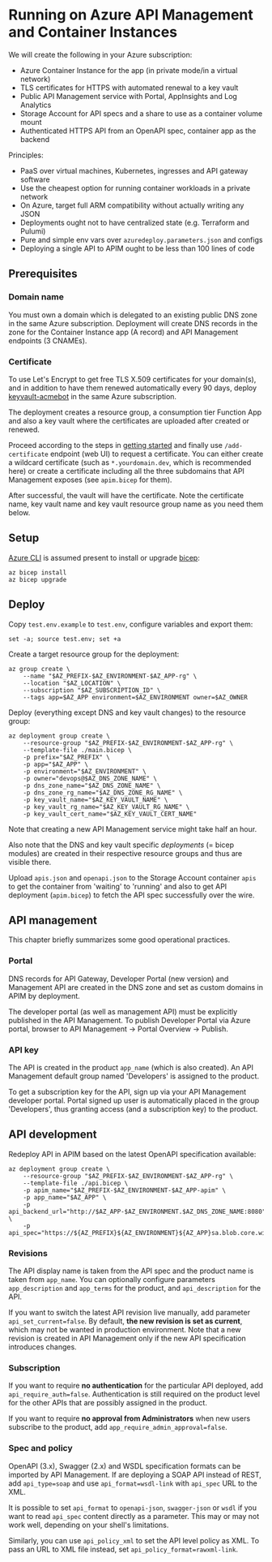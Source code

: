 # Running on Azure API Management and Container Instances

We will create the following in your Azure subscription:

- Azure Container Instance for the app (in private mode/in a virtual network)
- TLS certificates for HTTPS with automated renewal to a key vault
- Public API Management service with Portal, AppInsights and Log Analytics
- Storage Account for API specs and a share to use as a container volume mount
- Authenticated HTTPS API from an OpenAPI spec, container app as the backend

Principles:

- PaaS over virtual machines, Kubernetes, ingresses and API gateway software
- Use the cheapest option for running container workloads in a private network
- On Azure, target full ARM compatibility without actually writing any JSON
- Deployments ought not to have centralized state (e.g. Terraform and Pulumi)
- Pure and simple env vars over `azuredeploy.parameters.json` and configs
- Deploying a single API to APIM ought to be less than 100 lines of code

## Prerequisites

### Domain name

You must own a domain which is delegated to an existing public DNS zone in the same Azure subscription. Deployment will create DNS records in the zone for
the Container Instance app (A record) and API Management endpoints (3 CNAMEs).

### Certificate

To use Let's Encrypt to get free TLS X.509 certificates for your domain(s),
and in addition to have them renewed automatically every 90 days, deploy
[keyvault-acmebot](https://github.com/shibayan/keyvault-acmebot) in the
same Azure subscription.

The deployment creates a resource group, a consumption tier Function App and also a key vault where the certificates are uploaded after created or renewed.

Proceed according to the steps in
[getting started](https://github.com/shibayan/keyvault-acmebot#getting-started)
and finally use `/add-certificate` endpoint (web UI) to request a certificate.
You can either create a wildcard certificate (such as `*.yourdomain.dev`,
which is recommended here) or create a certificate including all the three 
subdomains that API Management exposes (see `apim.bicep` for them).

After successful, the vault will have the certificate. Note the certificate
name, key vault name and key vault resource group name as you need them below.

## Setup

[Azure CLI](https://docs.microsoft.com/en-us/cli/azure/install-azure-cli?view=azure-cli-latest) is assumed present to install or upgrade 
[bicep](https://github.com/Azure/bicep):

    az bicep install
    az bicep upgrade

## Deploy

Copy `test.env.example` to `test.env`, configure variables and export them:

    set -a; source test.env; set +a

Create a target resource group for the deployment:
    
    az group create \
        --name "$AZ_PREFIX-$AZ_ENVIRONMENT-$AZ_APP-rg" \
        --location "$AZ_LOCATION" \
        --subscription "$AZ_SUBSCRIPTION_ID" \
        --tags app=$AZ_APP environment=$AZ_ENVIRONMENT owner=$AZ_OWNER

Deploy (everything except DNS and key vault changes) to the resource group:

    az deployment group create \
        --resource-group "$AZ_PREFIX-$AZ_ENVIRONMENT-$AZ_APP-rg" \
        --template-file ./main.bicep \
        -p prefix="$AZ_PREFIX" \
        -p app="$AZ_APP" \
        -p environment="$AZ_ENVIRONMENT" \
        -p owner="devops@$AZ_DNS_ZONE_NAME" \
        -p dns_zone_name="$AZ_DNS_ZONE_NAME" \
        -p dns_zone_rg_name="$AZ_DNS_ZONE_RG_NAME" \
        -p key_vault_name="$AZ_KEY_VAULT_NAME" \
        -p key_vault_rg_name="$AZ_KEY_VAULT_RG_NAME" \
        -p key_vault_cert_name="$AZ_KEY_VAULT_CERT_NAME"

Note that creating a new API Management service might take half an hour.

Also note that the DNS and key vault specific *deployments* (= bicep modules)
are created in their respective resource groups and thus are visible there.

Upload `apis.json` and `openapi.json` to the Storage Account container `apis`
to get the container from 'waiting' to 'running' and also to get API deployment
(`apim.bicep`) to fetch the API spec successfully over the wire.

## API management

This chapter briefly summarizes some good operational practices.

### Portal

DNS records for API Gateway, Developer Portal (new version) and Management API 
are created in the DNS zone and set as custom domains in APIM by deployment.

The developer portal (as well as management API) must be explicitly published
in the API Management. To publish Developer Portal via Azure portal,
browser to API Management -> Portal Overview -> Publish.

### API key

The API is created in the product `app_name` (which is also created). An API
Management default group named 'Developers' is assigned to the product.

To get a subscription key for the API, sign up via your API Management
developer portal. Portal signed up user is automatically placed in the group
'Developers', thus granting access (and a subscription key) to the product.

## API development

Redeploy API in APIM based on the latest OpenAPI specification available:

    az deployment group create \
        --resource-group "$AZ_PREFIX-$AZ_ENVIRONMENT-$AZ_APP-rg" \
        --template-file ./api.bicep \
        -p apim_name="$AZ_PREFIX-$AZ_ENVIRONMENT-$AZ_APP-apim" \
        -p app_name="$AZ_APP" \
        -p api_backend_url="http://$AZ_APP-$AZ_ENVIRONMENT.$AZ_DNS_ZONE_NAME:8080" \
        -p api_spec="https://${AZ_PREFIX}${AZ_ENVIRONMENT}${AZ_APP}sa.blob.core.windows.net/apis/openapi.json"

### Revisions

The API display name is taken from the API spec and the product name is taken
from `app_name`. You can optionally configure parameters `app_description` and 
`app_terms` for the product, and `api_description` for the API.

If you want to switch the latest API revision live manually, add parameter
`api_set_current=false`. By default, **the new revision is set as current**, 
which may not be wanted in production environment. Note that a new revision is 
created in API Management only if the new API specification introduces changes.

### Subscription

If you want to require **no authentication** for the particular API deployed, 
add `api_require_auth=false`. Authentication is still required on the product 
level for the other APIs that are possibly assigned in the product.

If you want to require **no approval from Administrators** when new users
subscribe to the product, add `app_require_admin_approval=false`.

### Spec and policy

OpenAPI (3.x), Swagger (2.x) and WSDL specification formats can be imported by
API Management. If are deploying a SOAP API instead of REST, add 
`api_type=soap` and use `api_format=wsdl-link` with `api_spec` URL to the XML.

It is possible to set `api_format` to `openapi-json`, `swagger-json` or `wsdl`
if you want to read `api_spec` content directly as a parameter. This may or
may not work well, depending on your shell's limitations.

Similarly, you can use `api_policy_xml` to set the API level policy as XML.
To pass an URL to XML file instead, set `api_policy_format=rawxml-link`.
